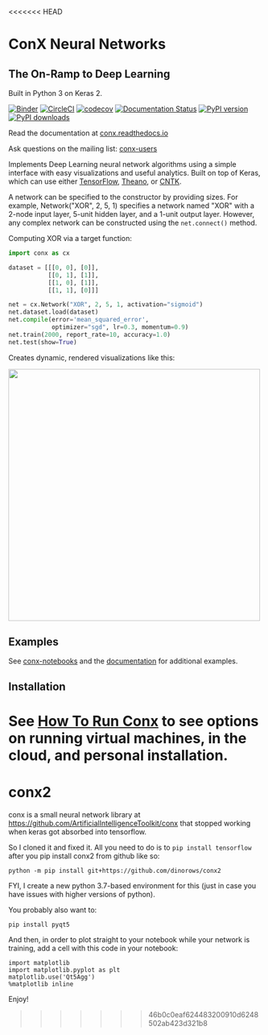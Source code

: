 <<<<<<< HEAD
# ConX Neural Networks

## The On-Ramp to Deep Learning

Built in Python 3 on Keras 2.

[![Binder](https://mybinder.org/badge.svg)](https://mybinder.org/v2/gh/Calysto/conx/master?filepath=binder%2Findex.ipynb) 
[![CircleCI](https://circleci.com/gh/Calysto/conx/tree/master.svg?style=svg)](https://circleci.com/gh/Calysto/conx/tree/master) 
[![codecov](https://codecov.io/gh/Calysto/conx/branch/master/graph/badge.svg)](https://codecov.io/gh/Calysto/conx) 
[![Documentation Status](https://readthedocs.org/projects/conx/badge/?version=latest)](http://conx.readthedocs.io/en/latest/?badge=latest) 
[![PyPI version](https://badge.fury.io/py/conx.svg)](https://badge.fury.io/py/conx)
[![PyPI downloads](https://img.shields.io/pypi/dm/conx.svg)](https://pypistats.org/packages/conx)

Read the documentation at [conx.readthedocs.io](http://conx.readthedocs.io/)

Ask questions on the mailing list: [conx-users](https://groups.google.com/forum/#!forum/conx-users)

Implements Deep Learning neural network algorithms using a simple interface with easy visualizations and useful analytics. Built on top of Keras, which can use either [TensorFlow](https://www.tensorflow.org/), [Theano](http://www.deeplearning.net/software/theano/), or [CNTK](https://www.cntk.ai/pythondocs/).

A network can be specified to the constructor by providing sizes. For example, Network("XOR", 2, 5, 1) specifies a network named "XOR" with a 2-node input layer, 5-unit hidden layer, and a 1-unit output layer. However, any complex network can be constructed using the `net.connect()` method.

Computing XOR via a target function:

```python
import conx as cx

dataset = [[[0, 0], [0]],
           [[0, 1], [1]],
           [[1, 0], [1]],
           [[1, 1], [0]]]

net = cx.Network("XOR", 2, 5, 1, activation="sigmoid")
net.dataset.load(dataset)
net.compile(error='mean_squared_error',
            optimizer="sgd", lr=0.3, momentum=0.9)
net.train(2000, report_rate=10, accuracy=1.0)
net.test(show=True)
```

Creates dynamic, rendered visualizations like this:

<img src="https://raw.githubusercontent.com/Calysto/conx-notebooks/master/network.png" width="500"></img>

## Examples

See [conx-notebooks](https://github.com/Calysto/conx-notebooks/blob/master/00_Index.ipynb) and the [documentation](http://conx.readthedocs.io/en/latest/) for additional examples.

## Installation

See [How To Run Conx](https://github.com/Calysto/conx-notebooks/tree/master/HowToRun#how-to-run-conx)
to see options on running virtual machines, in the cloud, and personal
installation.
=======
# conx2
conx is a small neural network library at https://github.com/ArtificialIntelligenceToolkit/conx that stopped working when keras got absorbed into tensorflow. 

So I cloned it and fixed it. All you need to do is to `pip install tensorflow` after you pip install conx2 from github like so:
```
python -m pip install git+https://github.com/dinorows/conx2
```

FYI, I create a new python 3.7-based environment for this (just in case you have issues with higher versions of python).

You probably also want to:
```
pip install pyqt5
```

And then, in order to plot straight to your notebook while your network is training, add a cell with this code in your notebook:
```
import matplotlib
import matplotlib.pyplot as plt
matplotlib.use('Qt5Agg')
%matplotlib inline
```

Enjoy!


>>>>>>> 46b0c0eaf624483200910d6248502ab423d321b8
